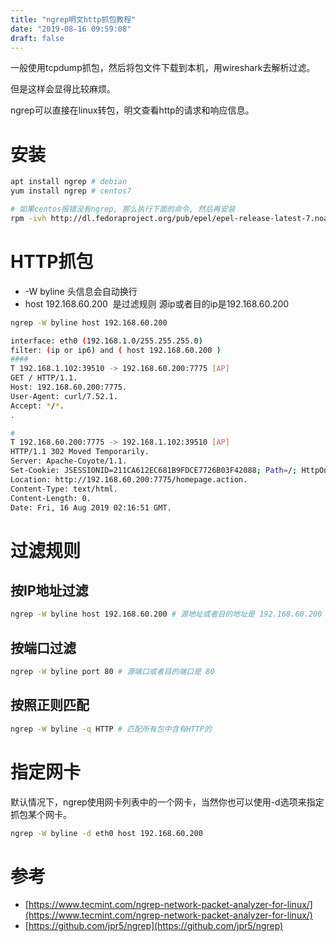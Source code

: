 ```yaml
---
title: "ngrep明文http抓包教程"
date: "2019-08-16 09:59:08"
draft: false
---
```

一般使用tcpdump抓包，然后将包文件下载到本机，用wireshark去解析过滤。

但是这样会显得比较麻烦。

ngrep可以直接在linux转包，明文查看http的请求和响应信息。


# 安装

```bash
apt install ngrep # debian
yum install ngrep # centos7

# 如果centos报错没有ngrep, 那么执行下面的命令, 然后再安装
rpm -ivh http://dl.fedoraproject.org/pub/epel/epel-release-latest-7.noarch.rpm
```



# HTTP抓包

- -W byline 头信息会自动换行
- host 192.168.60.200  是过滤规则 源ip或者目的ip是192.168.60.200

```bash
ngrep -W byline host 192.168.60.200

interface: eth0 (192.168.1.0/255.255.255.0)
filter: (ip or ip6) and ( host 192.168.60.200 )
####
T 192.168.1.102:39510 -> 192.168.60.200:7775 [AP]
GET / HTTP/1.1.
Host: 192.168.60.200:7775.
User-Agent: curl/7.52.1.
Accept: */*.
.

#
T 192.168.60.200:7775 -> 192.168.1.102:39510 [AP]
HTTP/1.1 302 Moved Temporarily.
Server: Apache-Coyote/1.1.
Set-Cookie: JSESSIONID=211CA612EC681B9FDCE7726B03F42088; Path=/; HttpOnly.
Location: http://192.168.60.200:7775/homepage.action.
Content-Type: text/html.
Content-Length: 0.
Date: Fri, 16 Aug 2019 02:16:51 GMT.
```


# 过滤规则

## 按IP地址过滤
```bash
ngrep -W byline host 192.168.60.200 # 源地址或者目的地址是 192.168.60.200
```


## 按端口过滤

```bash
ngrep -W byline port 80 # 源端口或者目的端口是 80
```


## 按照正则匹配

```bash
ngrep -W byline -q HTTP # 匹配所有包中含有HTTP的
```


# 指定网卡

默认情况下，ngrep使用网卡列表中的一个网卡，当然你也可以使用-d选项来指定抓包某个网卡。

```bash
ngrep -W byline -d eth0 host 192.168.60.200
```


# 参考

- [https://www.tecmint.com/ngrep-network-packet-analyzer-for-linux/](https://www.tecmint.com/ngrep-network-packet-analyzer-for-linux/)
- [https://github.com/jpr5/ngrep](https://github.com/jpr5/ngrep)

